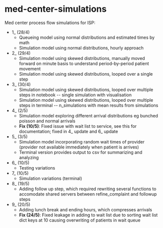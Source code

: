 # med-center-simulations

Med center process flow simulations for ISP:

- 1_ (28/4)
  - Queueing model using normal distributions and estimated times by math
  - Simulation model using normal distributions, hourly approach
- 2_ (29/4)
  - Simulation model using skewed distributions, manually moved forward on minute basis to understand period-by-period patient movement
  - Simulation model using skewed distributions, looped over a single step
- 3_ (30/4)
  - Simulation model using skewed distributions, looped over multiple steps in notebook -- single simulation with visualisation
  - Simulation model using skewed distributions, looped over multiple steps in terminal -- n_simulations with mean results from simulations
- 4_ (2/5)
  - Simulation model exploring different arrival distributions eg bunched poisson and normal arrivals
  - **Fix (10/5)**: Fixed issue with wait list to service, see this for documentation; fixed in 4_ update and 6_ update
- 5_ (3/5) 
  - Simulation model incorporating random wait times of provider (provider not available immediately when patient is arrives)
  - Terminal version provides output to csv for summarizing and analyzing
- 6_ (10/5)
  - Testing variations
- 7_ (10/5)
  - Simulation variations (terminal)
- 8_ (19/5)
  - Adding follow up step, which required rewriting several functions to accomodate shared servers between refine_complaint and followup steps
- 9_ (20/5)
  - Adding lunch break and ending hours, which compresses arrivals
  - **Fix (24/5)**: Fixed leakage in adding to wait list due to sorting wait list dict keys at 10 causing overwriting of patients in wait queue

